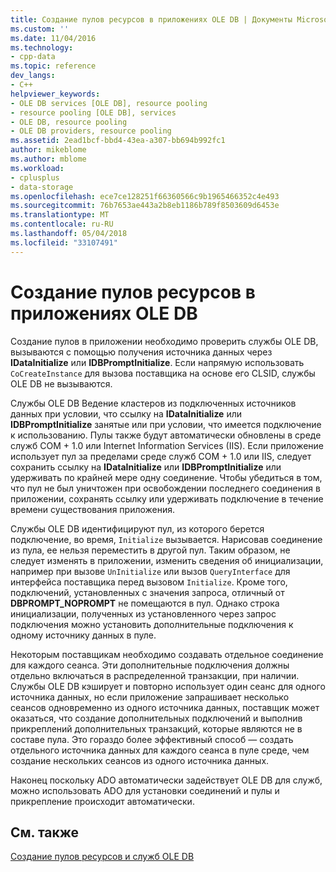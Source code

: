 ```yaml
---
title: Создание пулов ресурсов в приложениях OLE DB | Документы Microsoft
ms.custom: ''
ms.date: 11/04/2016
ms.technology:
- cpp-data
ms.topic: reference
dev_langs:
- C++
helpviewer_keywords:
- OLE DB services [OLE DB], resource pooling
- resource pooling [OLE DB], services
- OLE DB, resource pooling
- OLE DB providers, resource pooling
ms.assetid: 2ead1bcf-bbd4-43ea-a307-bb694b992fc1
author: mikeblome
ms.author: mblome
ms.workload:
- cplusplus
- data-storage
ms.openlocfilehash: ece7ce128251f66360566c9b1965466352c4e493
ms.sourcegitcommit: 76b7653ae443a2b8eb1186b789f8503609d6453e
ms.translationtype: MT
ms.contentlocale: ru-RU
ms.lasthandoff: 05/04/2018
ms.locfileid: "33107491"
---
```

# <a name="resource-pooling-in-your-ole-db-application"></a>Создание пулов ресурсов в приложениях OLE DB
Создание пулов в приложении необходимо проверить службы OLE DB, вызываются с помощью получения источника данных через **IDataInitialize** или **IDBPromptInitialize**. Если напрямую использовать `CoCreateInstance` для вызова поставщика на основе его CLSID, службы OLE DB не вызываются.  
  
 Службы OLE DB Ведение кластеров из подключенных источников данных при условии, что ссылку на **IDataInitialize** или **IDBPromptInitialize** занятые или при условии, что имеется подключение к использованию. Пулы также будут автоматически обновлены в среде служб COM + 1.0 или Internet Information Services (IIS). Если приложение использует пул за пределами среде служб COM + 1.0 или IIS, следует сохранить ссылку на **IDataInitialize** или **IDBPromptInitialize** или удерживать по крайней мере одну соединение. Чтобы убедиться в том, что пул не был уничтожен при освобождении последнего соединения в приложении, сохранять ссылку или удерживать подключение в течение времени существования приложения.  
  
 Службы OLE DB идентифицируют пул, из которого берется подключение, во время, `Initialize` вызывается. Нарисовав соединение из пула, ее нельзя переместить в другой пул. Таким образом, не следует изменять в приложении, изменить сведения об инициализации, например при вызове `UnInitialize` или вызов `QueryInterface` для интерфейса поставщика перед вызовом `Initialize`. Кроме того, подключений, установленных с значения запроса, отличный от **DBPROMPT_NOPROMPT** не помещаются в пул. Однако строка инициализации, полученных из установленного через запрос подключения можно установить дополнительные подключения к одному источнику данных в пуле.  
  
 Некоторым поставщикам необходимо создавать отдельное соединение для каждого сеанса. Эти дополнительные подключения должны отдельно включаться в распределенной транзакции, при наличии. Службы OLE DB кэширует и повторно использует один сеанс для одного источника данных, но если приложение запрашивает несколько сеансов одновременно из одного источника данных, поставщик может оказаться, что создание дополнительных подключений и выполнив прикреплений дополнительных транзакций, которые являются не в составе пула. Это гораздо более эффективный способ — создать отдельного источника данных для каждого сеанса в пуле среде, чем создание нескольких сеансов из одного источника данных.  
  
 Наконец поскольку ADO автоматически задействует OLE DB для служб, можно использовать ADO для установки соединений и пулы и прикрепление происходит автоматически.  
  
## <a name="see-also"></a>См. также  
 [Создание пулов ресурсов и служб OLE DB](../../data/oledb/ole-db-resource-pooling-and-services.md)